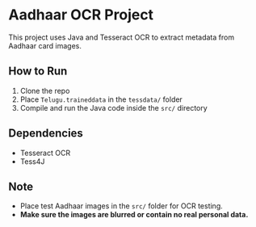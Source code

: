 # Aadhaar OCR Project

This project uses Java and Tesseract OCR to extract metadata from Aadhaar card images.

## How to Run

1. Clone the repo
2. Place `Telugu.traineddata` in the `tessdata/` folder
3. Compile and run the Java code inside the `src/` directory

## Dependencies

- Tesseract OCR
- Tess4J

## Note

- Place test Aadhaar images in the `src/` folder for OCR testing.
- **Make sure the images are blurred or contain no real personal data.**
